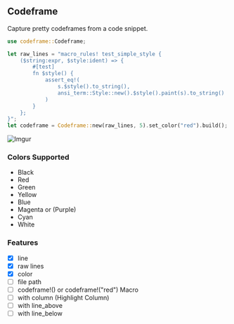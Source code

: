 ## Codeframe

Capture pretty codeframes from a code snippet.

```rust
use codeframe::Codeframe;

let raw_lines = "macro_rules! test_simple_style {
    ($string:expr, $style:ident) => {
        #[test]
        fn $style() {
            assert_eq!(
                s.$style().to_string(),
                ansi_term::Style::new().$style().paint(s).to_string()
            )
        }
    };
}";
let codeframe = Codeframe::new(raw_lines, 5).set_color("red").build();
```

![Imgur](https://i.imgur.com/vJzKeCr.png)

### Colors Supported

- Black
- Red
- Green
- Yellow
- Blue
- Magenta or (Purple)
- Cyan
- White

### Features

- [x] line
- [x] raw lines
- [x] color
- [ ] file path
- [ ] codeframe!() or codeframe!("red") Macro
- [ ] with column (Highlight Column)
- [ ] with line_above
- [ ] with line_below
